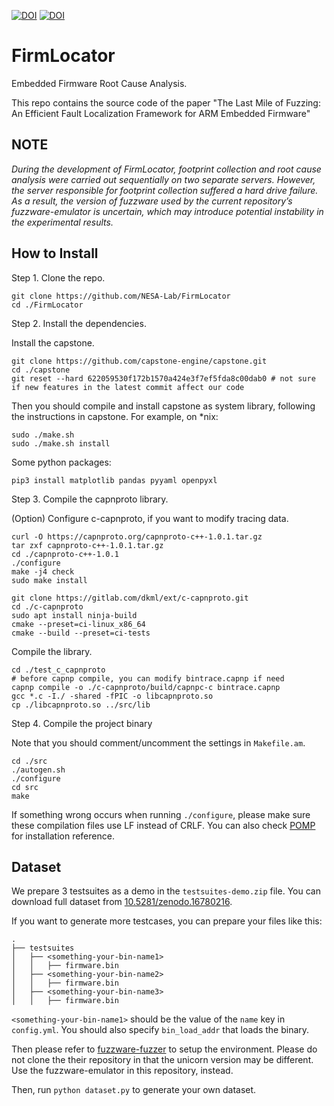 [![DOI](https://zenodo.org/badge/DOI/10.5281/zenodo.16780216.svg)](https://doi.org/10.5281/zenodo.16780216) [![DOI](https://img.shields.io/github/license/NESA-Lab/FirmLocator.svg)](https://github.com/NESA-Lab/FirmLocator?tab=GPL-3.0-1-ov-file)

# FirmLocator

Embedded Firmware Root Cause Analysis.

This repo contains the source code of the paper "The Last Mile of Fuzzing: An Efficient Fault Localization Framework for ARM Embedded Firmware"

## NOTE

*During the development of FirmLocator, footprint collection and root cause analysis were carried out sequentially on two separate servers. However, the server responsible for footprint collection suffered a hard drive failure. As a result, the version of fuzzware used by the current repository’s fuzzware-emulator is uncertain, which may introduce potential instability in the experimental results.*

## How to Install

Step 1. Clone the repo.

```shell
git clone https://github.com/NESA-Lab/FirmLocator
cd ./FirmLocator
```

Step 2. Install the dependencies.

Install the capstone.

```shell
git clone https://github.com/capstone-engine/capstone.git
cd ./capstone
git reset --hard 622059530f172b1570a424e3f7ef5fda8c00dab0 # not sure if new features in the latest commit affect our code
```

Then you should compile and install capstone as system library, following the instructions in capstone.
For example, on *nix:

```shell
sudo ./make.sh
sudo ./make.sh install
```

Some python packages:

```shell
pip3 install matplotlib pandas pyyaml openpyxl 
```

Step 3. Compile the capnproto library.

(Option) Configure c-capnproto, if you want to modify tracing data.

```shell
curl -O https://capnproto.org/capnproto-c++-1.0.1.tar.gz
tar zxf capnproto-c++-1.0.1.tar.gz
cd ./capnproto-c++-1.0.1
./configure
make -j4 check
sudo make install
```

```shell
git clone https://gitlab.com/dkml/ext/c-capnproto.git
cd ./c-capnproto
sudo apt install ninja-build
cmake --preset=ci-linux_x86_64
cmake --build --preset=ci-tests
```

Compile the library.

```shell
cd ./test_c_capnproto
# before capnp compile, you can modify bintrace.capnp if need
capnp compile -o ./c-capnproto/build/capnpc-c bintrace.capnp 
gcc *.c -I./ -shared -fPIC -o libcapnproto.so
cp ./libcapnproto.so ../src/lib
```

Step 4. Compile the project binary

Note that you should comment/uncomment the settings in `Makefile.am`.

```shell
cd ./src
./autogen.sh
./configure
cd src
make
```

If something wrong occurs when running `./configure`, please make sure these compilation files use LF instead of CRLF. You can also check [POMP](https://github.com/junxzm1990/pomp) for installation reference.

## Dataset 

We prepare 3 testsuites as a demo in the `testsuites-demo.zip` file. You can download full dataset from [10.5281/zenodo.16780216](https://doi.org/10.5281/zenodo.16780216). 

If you want to generate more testcases, you can prepare your files like this:

```
.
├── testsuites
│   ├── <something-your-bin-name1>
│   │   ├── firmware.bin
│   ├── <something-your-bin-name2>
│   │   ├── firmware.bin
│   ├── <something-your-bin-name3>
│   │   ├── firmware.bin

```

`<something-your-bin-name1>` should be the value of the `name` key in `config.yml`. You should also specify `bin_load_addr` that loads the binary.

Then please refer to [fuzzware-fuzzer](https://github.com/fuzzware-fuzzer/fuzzware-emulator) to setup the environment. Please do not clone the their repository in that the unicorn version may be different. Use the fuzzware-emulator in this repository, instead.

Then, run `python dataset.py` to generate your own dataset.
